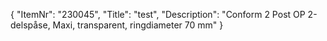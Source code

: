{
  "ItemNr": "230045",
  "Title": "test",
  "Description": "Conform 2 Post OP 2-delspåse, Maxi, transparent, ringdiameter 70 mm"
}